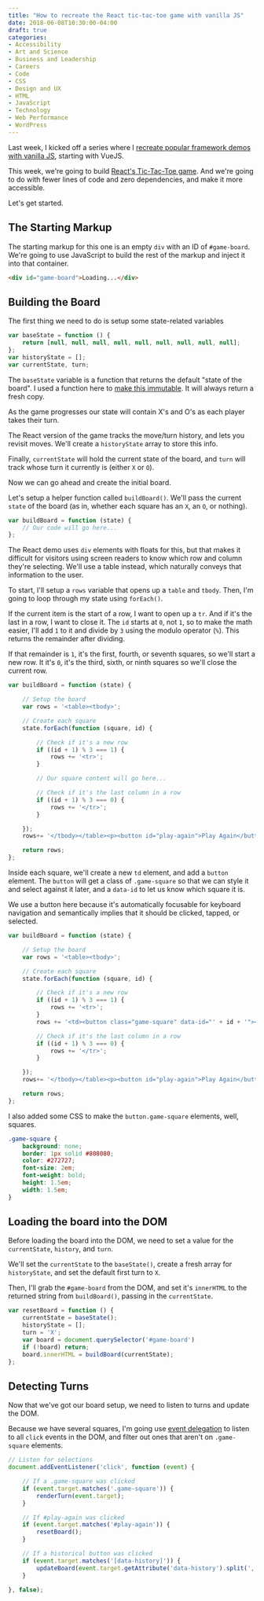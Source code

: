 ```yaml
---
title: "How to recreate the React tic-tac-toe game with vanilla JS"
date: 2018-06-08T10:30:00-04:00
draft: true
categories:
- Accessibility
- Art and Science
- Business and Leadership
- Careers
- Code
- CSS
- Design and UX
- HTML
- JavaScript
- Technology
- Web Performance
- WordPress
---
```


Last week, I kicked off a series where I [recreate popular framework demos with vanilla JS](/javascript-framework-demos-in-vanilla-js/), starting with VueJS.

This week, we're going to build [React's Tic-Tac-Toe game](https://reactjs.org/tutorial/tutorial.html#what-were-building). And we're going to do with fewer lines of code and zero dependencies, and make it more accessible.

Let's get started.

## The Starting Markup

The starting markup for this one is an empty `div` with an ID of `#game-board`. We're going to use JavaScript to build the rest of the markup and inject it into that container.

```html
<div id="game-board">Loading...</div>
```

## Building the Board

The first thing we need to do is setup some state-related variables

```js
var baseState = function () {
	return [null, null, null, null, null, null, null, null, null];
};
var historyState = [];
var currentState, turn;
```

The `baseState` variable is a function that returns the default "state of the board". I used a function here to [make this immutable](/how-to-handle-immutability-in-javascript/). It will always return a fresh copy.

As the game progresses our state will contain X's and O's as each player takes their turn.

The React version of the game tracks the move/turn history, and lets you revisit moves. We'll create a `historyState` array to store this info.

Finally, `currentState` will hold the current state of the board, and `turn` will track whose turn it currently is (either `X` or `O`).


Now we can go ahead and create the initial board.

Let's setup a helper function called `buildBoard()`. We'll pass the current `state` of the board (as in, whether each square has an `X`, an `O`, or nothing).

```js
var buildBoard = function (state) {
	// Our code will go here...
};
```

The React demo uses `div` elements with floats for this, but that makes it difficult for visitors using screen readers to know which row and column they're selecting. We'll use a table instead, which naturally conveys that information to the user.

To start, I'll setup a `rows` variable that opens up a `table` and `tbody`. Then, I'm going to loop through my state using `forEach()`.

If the current item is the start of a row, I want to open up a `tr`. And if it's the last in a row, I want to close it. The `id` starts at `0`, not `1`, so to make the math easier, I'll add `1` to it and divide by `3` using the modulo operator (`%`). This returns the remainder after dividing.

If that remainder is `1`, it's the first, fourth, or seventh squares, so we'll start a new row. It it's `0`, it's the third, sixth, or ninth squares so we'll close the current row.

```js
var buildBoard = function (state) {

	// Setup the board
	var rows = '<table><tbody>';

	// Create each square
	state.forEach(function (square, id) {

		// Check if it's a new row
		if ((id + 1) % 3 === 1) {
			rows += '<tr>';
		}

		// Our square content will go here...

		// Check if it's the last column in a row
		if ((id + 1) % 3 === 0) {
			rows += '</tr>';
		}

	});
	rows+= '</tbody></table><p><button id="play-again">Play Again</button></p>';

	return rows;
};
```

Inside each square, we'll create a new `td` element, and add a `button` element. The `button` will get a class of `.game-square` so that we can style it and select against it later, and a `data-id` to let us know which square it is.

We use a button here because it's automatically focusable for keyboard navigation and semantically implies that it should be clicked, tapped, or selected.

```js
var buildBoard = function (state) {

	// Setup the board
	var rows = '<table><tbody>';

	// Create each square
	state.forEach(function (square, id) {

		// Check if it's a new row
		if ((id + 1) % 3 === 1) {
			rows += '<tr>';
		}
		rows += '<td><button class="game-square" data-id="' + id + '"></button></td>';

		// Check if it's the last column in a row
		if ((id + 1) % 3 === 0) {
			rows += '</tr>';
		}

	});
	rows+= '</tbody></table><p><button id="play-again">Play Again</button></p>';

	return rows;
};
```

I also added some CSS to make the `button.game-square` elements, well, squares.

```css
.game-square {
	background: none;
	border: 1px solid #808080;
	color: #272727;
	font-size: 2em;
	font-weight: bold;
	height: 1.5em;
	width: 1.5em;
}
```

## Loading the board into the DOM

Before loading the board into the DOM, we need to set a value for the `currentState`, `history`, and `turn`.

We'll set the `currentState` to the `baseState()`, create a fresh array for `historyState`, and set the default first turn to `X`.

Then, I'll grab the `#game-board` from the DOM, and set it's `innerHTML` to the returned string from `buildBoard()`, passing in the `currentState`.

```js
var resetBoard = function () {
	currentState = baseState();
	historyState = [];
	turn = 'X';
	var board = document.querySelector('#game-board')
	if (!board) return;
	board.innerHTML = buildBoard(currentState);
};
```

## Detecting Turns

Now that we've got our board setup, we need to listen to turns and update the DOM.

Because we have several squares, I'm going use [event delegation](/checking-event-target-selectors-with-event-bubbling-in-vanilla-javascript/) to listen to all `click` events in the DOM, and filter out ones that aren't on `.game-square` elements.

```js
// Listen for selections
document.addEventListener('click', function (event) {

	// If a .game-square was clicked
	if (event.target.matches('.game-square')) {
		renderTurn(event.target);
	}

	// If #play-again was clicked
	if (event.target.matches('#play-again')) {
		resetBoard();
	}

	// If a historical button was clicked
	if (event.target.matches('[data-history]')) {
		updateBoard(event.target.getAttribute('data-history').split(','));
	}

}, false);
```